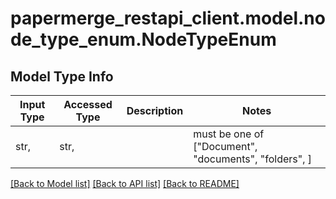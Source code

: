 # papermerge_restapi_client.model.node_type_enum.NodeTypeEnum

## Model Type Info
Input Type | Accessed Type | Description | Notes
------------ | ------------- | ------------- | -------------
str,  | str,  |  | must be one of ["Document", "documents", "folders", ] 

[[Back to Model list]](../../README.md#documentation-for-models) [[Back to API list]](../../README.md#documentation-for-api-endpoints) [[Back to README]](../../README.md)

